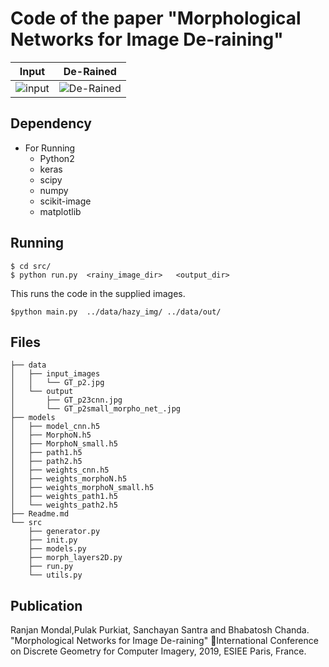 # Code of the paper "Morphological Networks for Image De-raining"

| Input        | De-Rained      | 
|:-------------:|:-------------:|
| ![input](https://raw.githubusercontent.com/ranjanZ/2D-Morphological-Network/master/data/input_images/52_in.png)| ![De-Rained](https://raw.githubusercontent.com/ranjanZ/2D-Morphological-Network/master/data/output/52_4small.png) |

## Dependency
* For Running
    * Python2
    * keras
    * scipy
    * numpy
    * scikit-image
    * matplotlib

## Running
```
$ cd src/
$ python run.py  <rainy_image_dir>   <output_dir>
```
This runs the code in the supplied images.
```
$python main.py  ../data/hazy_img/ ../data/out/
```

## Files
```
├── data
│   ├── input_images
│   │   └── GT_p2.jpg
│   └── output
│       ├── GT_p23cnn.jpg
│       └── GT_p2small_morpho_net_.jpg
├── models
│   ├── model_cnn.h5
│   ├── MorphoN.h5
│   ├── MorphoN_small.h5
│   ├── path1.h5
│   ├── path2.h5
│   ├── weights_cnn.h5
│   ├── weights_morphoN.h5
│   ├── weights_morphoN_small.h5
│   ├── weights_path1.h5
│   └── weights_path2.h5
├── Readme.md
└── src
    ├── generator.py
    ├── init.py
    ├── models.py
    ├── morph_layers2D.py
    ├── run.py
    └── utils.py

```

## Publication
Ranjan Mondal,Pulak Purkiat, Sanchayan Santra and Bhabatosh Chanda. "Morphological Networks for Image De-raining" International Conference on Discrete Geometry for Computer Imagery, 2019, ESIEE Paris, France.

